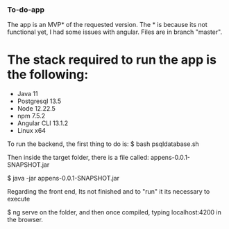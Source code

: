 ### To-do-app

The app is an MVP* of the requested version. The * is because its not functional yet, I had some issues with angular. 
Files are in branch "master".

# The stack required to run the app is the following:
* Java 11 
* Postgresql 13.5
* Node 12.22.5
* npm 7.5.2
* Angular CLI 13.1.2
* Linux x64

To run the backend, the first thing to do is:
  $ bash psqldatabase.sh

Then inside the target folder, there is a file called: appens-0.0.1-SNAPSHOT.jar
 
 $ java -jar appens-0.0.1-SNAPSHOT.jar
 
Regarding the front end, Its not finished and to "run" it its necessary to execute 
 
 $ ng serve
on the folder, and then once compiled, typing localhost:4200 in the browser.


 
